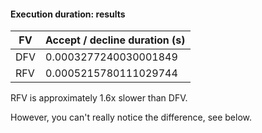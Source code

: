 #### Execution duration: results

| FV | Accept / decline duration (s) |
|----|-------------------------------|
| DFV | 0.0003277240030001849 |
| RFV | 0.0005215780111029744 |

RFV is approximately 1.6x slower than DFV.

However, you can't really notice the difference, see below.

